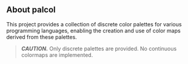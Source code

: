 About palcol
------------

This project provides a collection of discrete color palettes for various programming languages,
enabling the creation and use of color maps derived from these palettes.


> ***CAUTION.*** Only discrete palettes are provided. No continuous colormaps are implemented.
